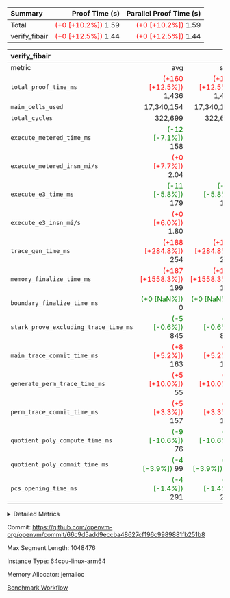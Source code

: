 | Summary | Proof Time (s) | Parallel Proof Time (s) |
|:---|---:|---:|
| Total | <span style='color: red'>(+0 [+10.2%])</span> 1.59 | <span style='color: red'>(+0 [+10.2%])</span> 1.59 |
| verify_fibair | <span style='color: red'>(+0 [+12.5%])</span> 1.44 | <span style='color: red'>(+0 [+12.5%])</span> 1.44 |


| verify_fibair |||||
|:---|---:|---:|---:|---:|
|metric|avg|sum|max|min|
| `total_proof_time_ms ` | <span style='color: red'>(+160 [+12.5%])</span> 1,436 | <span style='color: red'>(+160 [+12.5%])</span> 1,436 | <span style='color: red'>(+160 [+12.5%])</span> 1,436 | <span style='color: red'>(+160 [+12.5%])</span> 1,436 |
| `main_cells_used     ` |  17,340,154 |  17,340,154 |  17,340,154 |  17,340,154 |
| `total_cycles        ` |  322,699 |  322,699 |  322,699 |  322,699 |
| `execute_metered_time_ms` | <span style='color: green'>(-12 [-7.1%])</span> 158 | -          | -          | -          |
| `execute_metered_insn_mi/s` | <span style='color: red'>(+0 [+7.7%])</span> 2.04 | -          | -          | -          |
| `execute_e3_time_ms  ` | <span style='color: green'>(-11 [-5.8%])</span> 179 | <span style='color: green'>(-11 [-5.8%])</span> 179 | <span style='color: green'>(-11 [-5.8%])</span> 179 | <span style='color: green'>(-11 [-5.8%])</span> 179 |
| `execute_e3_insn_mi/s` | <span style='color: red'>(+0 [+6.0%])</span> 1.80 | -          | <span style='color: red'>(+0 [+6.0%])</span> 1.80 | <span style='color: red'>(+0 [+6.0%])</span> 1.80 |
| `trace_gen_time_ms   ` | <span style='color: red'>(+188 [+284.8%])</span> 254 | <span style='color: red'>(+188 [+284.8%])</span> 254 | <span style='color: red'>(+188 [+284.8%])</span> 254 | <span style='color: red'>(+188 [+284.8%])</span> 254 |
| `memory_finalize_time_ms` | <span style='color: red'>(+187 [+1558.3%])</span> 199 | <span style='color: red'>(+187 [+1558.3%])</span> 199 | <span style='color: red'>(+187 [+1558.3%])</span> 199 | <span style='color: red'>(+187 [+1558.3%])</span> 199 |
| `boundary_finalize_time_ms` | <span style='color: green'>(+0 [NaN%])</span> 0 | <span style='color: green'>(+0 [NaN%])</span> 0 | <span style='color: green'>(+0 [NaN%])</span> 0 | <span style='color: green'>(+0 [NaN%])</span> 0 |
| `stark_prove_excluding_trace_time_ms` | <span style='color: green'>(-5 [-0.6%])</span> 845 | <span style='color: green'>(-5 [-0.6%])</span> 845 | <span style='color: green'>(-5 [-0.6%])</span> 845 | <span style='color: green'>(-5 [-0.6%])</span> 845 |
| `main_trace_commit_time_ms` | <span style='color: red'>(+8 [+5.2%])</span> 163 | <span style='color: red'>(+8 [+5.2%])</span> 163 | <span style='color: red'>(+8 [+5.2%])</span> 163 | <span style='color: red'>(+8 [+5.2%])</span> 163 |
| `generate_perm_trace_time_ms` | <span style='color: red'>(+5 [+10.0%])</span> 55 | <span style='color: red'>(+5 [+10.0%])</span> 55 | <span style='color: red'>(+5 [+10.0%])</span> 55 | <span style='color: red'>(+5 [+10.0%])</span> 55 |
| `perm_trace_commit_time_ms` | <span style='color: red'>(+5 [+3.3%])</span> 157 | <span style='color: red'>(+5 [+3.3%])</span> 157 | <span style='color: red'>(+5 [+3.3%])</span> 157 | <span style='color: red'>(+5 [+3.3%])</span> 157 |
| `quotient_poly_compute_time_ms` | <span style='color: green'>(-9 [-10.6%])</span> 76 | <span style='color: green'>(-9 [-10.6%])</span> 76 | <span style='color: green'>(-9 [-10.6%])</span> 76 | <span style='color: green'>(-9 [-10.6%])</span> 76 |
| `quotient_poly_commit_time_ms` | <span style='color: green'>(-4 [-3.9%])</span> 99 | <span style='color: green'>(-4 [-3.9%])</span> 99 | <span style='color: green'>(-4 [-3.9%])</span> 99 | <span style='color: green'>(-4 [-3.9%])</span> 99 |
| `pcs_opening_time_ms ` | <span style='color: green'>(-4 [-1.4%])</span> 291 | <span style='color: green'>(-4 [-1.4%])</span> 291 | <span style='color: green'>(-4 [-1.4%])</span> 291 | <span style='color: green'>(-4 [-1.4%])</span> 291 |



<details>
<summary>Detailed Metrics</summary>

|  | verify_program_compile_ms | total_cells | stark_prove_excluding_trace_time_ms | quotient_poly_compute_time_ms | quotient_poly_commit_time_ms | perm_trace_commit_time_ms | pcs_opening_time_ms | main_trace_commit_time_ms |
| --- | --- | --- | --- | --- | --- | --- | --- |
|  | 7 | 65,536 | 37 | 1 | 6 | 0 | 21 | 8 | 

| air_name | rows | quotient_deg | main_cols | interactions | constraints | cells |
| --- | --- | --- | --- | --- | --- | --- |
| AccessAdapterAir<2> |  | 2 |  | 5 | 12 |  | 
| AccessAdapterAir<4> |  | 2 |  | 5 | 12 |  | 
| AccessAdapterAir<8> |  | 2 |  | 5 | 12 |  | 
| FibonacciAir | 32,768 | 1 | 2 |  | 5 | 65,536 | 
| FriReducedOpeningAir |  | 2 |  | 39 | 71 |  | 
| JalRangeCheckAir |  | 2 |  | 9 | 14 |  | 
| NativePoseidon2Air<BabyBearParameters>, 1> |  | 2 |  | 136 | 572 |  | 
| PhantomAir |  | 2 |  | 3 | 5 |  | 
| ProgramAir |  | 1 |  | 1 | 4 |  | 
| VariableRangeCheckerAir |  | 1 |  | 1 | 4 |  | 
| VmAirWrapper<AluNativeAdapterAir, FieldArithmeticCoreAir> |  | 2 |  | 15 | 27 |  | 
| VmAirWrapper<BranchNativeAdapterAir, BranchEqualCoreAir<1> |  | 2 |  | 11 | 25 |  | 
| VmAirWrapper<NativeAdapterAir<2, 0>, PublicValuesCoreAir> |  | 2 |  | 11 | 29 |  | 
| VmAirWrapper<NativeLoadStoreAdapterAir<1>, NativeLoadStoreCoreAir<1> |  | 2 |  | 15 | 20 |  | 
| VmAirWrapper<NativeLoadStoreAdapterAir<4>, NativeLoadStoreCoreAir<4> |  | 2 |  | 15 | 20 |  | 
| VmAirWrapper<NativeVectorizedAdapterAir<4>, FieldExtensionCoreAir> |  | 2 |  | 15 | 27 |  | 
| VmConnectorAir |  | 2 |  | 5 | 11 |  | 
| VolatileBoundaryAir |  | 2 |  | 7 | 19 |  | 

| group | trace_gen_time_ms | total_proof_time_ms | total_cycles | total_cells | stark_prove_excluding_trace_time_ms | quotient_poly_compute_time_ms | quotient_poly_commit_time_ms | perm_trace_commit_time_ms | pcs_opening_time_ms | memory_finalize_time_ms | main_trace_commit_time_ms | main_cells_used | insns | generate_perm_trace_time_ms | fri.log_blowup | execute_metered_time_ms | execute_metered_insn_mi/s | execute_e3_time_ms | execute_e3_insn_mi/s | boundary_finalize_time_ms |
| --- | --- | --- | --- | --- | --- | --- | --- | --- | --- | --- | --- | --- | --- | --- | --- | --- | --- | --- | --- | --- |
| verify_fibair | 254 | 1,436 | 322,699 | 62,474,410 | 845 | 76 | 99 | 157 | 291 | 199 | 163 | 17,340,154 | 322,700 | 55 | 1 | 158 | 2.04 | 179 | 1.80 | 0 | 

| group | air_name | rows | prep_cols | perm_cols | main_cols | cells |
| --- | --- | --- | --- | --- | --- | --- |
| verify_fibair | AccessAdapterAir<2> | 131,072 |  | 16 | 11 | 3,538,944 | 
| verify_fibair | AccessAdapterAir<4> | 65,536 |  | 16 | 13 | 1,900,544 | 
| verify_fibair | AccessAdapterAir<8> | 128 |  | 16 | 17 | 4,224 | 
| verify_fibair | FriReducedOpeningAir | 2,048 |  | 84 | 27 | 227,328 | 
| verify_fibair | JalRangeCheckAir | 32,768 |  | 28 | 12 | 1,310,720 | 
| verify_fibair | NativePoseidon2Air<BabyBearParameters>, 1> | 32,768 |  | 312 | 398 | 23,265,280 | 
| verify_fibair | PhantomAir | 16,384 |  | 12 | 6 | 294,912 | 
| verify_fibair | ProgramAir | 8,192 |  | 8 | 10 | 147,456 | 
| verify_fibair | VariableRangeCheckerAir | 262,144 | 2 | 8 | 1 | 2,359,296 | 
| verify_fibair | VmAirWrapper<AluNativeAdapterAir, FieldArithmeticCoreAir> | 262,144 |  | 36 | 29 | 17,039,360 | 
| verify_fibair | VmAirWrapper<BranchNativeAdapterAir, BranchEqualCoreAir<1> | 32,768 |  | 28 | 23 | 1,671,168 | 
| verify_fibair | VmAirWrapper<NativeLoadStoreAdapterAir<1>, NativeLoadStoreCoreAir<1> | 65,536 |  | 40 | 21 | 3,997,696 | 
| verify_fibair | VmAirWrapper<NativeLoadStoreAdapterAir<4>, NativeLoadStoreCoreAir<4> | 32,768 |  | 40 | 27 | 2,195,456 | 
| verify_fibair | VmAirWrapper<NativeVectorizedAdapterAir<4>, FieldExtensionCoreAir> | 32,768 |  | 36 | 38 | 2,424,832 | 
| verify_fibair | VmConnectorAir | 2 | 1 | 16 | 5 | 42 | 
| verify_fibair | VolatileBoundaryAir | 65,536 |  | 20 | 12 | 2,097,152 | 

| group | trace_height_constraint | weighted_sum | threshold |
| --- | --- | --- | --- |
| verify_fibair | 0 | 1,085,444 | 2,013,265,921 | 
| verify_fibair | 1 | 5,411,200 | 2,013,265,921 | 
| verify_fibair | 2 | 542,722 | 2,013,265,921 | 
| verify_fibair | 3 | 5,476,612 | 2,013,265,921 | 
| verify_fibair | 4 | 65,536 | 2,013,265,921 | 
| verify_fibair | 5 | 12,851,850 | 2,013,265,921 | 

| trace_height_constraint | threshold |
| --- | --- |
| 0 | 2,013,265,921 | 

</details>


Commit: https://github.com/openvm-org/openvm/commit/66c9d5add9eccba48627cf196c9989881fb251b8

Max Segment Length: 1048476

Instance Type: 64cpu-linux-arm64

Memory Allocator: jemalloc

[Benchmark Workflow](https://github.com/openvm-org/openvm/actions/runs/15859109932)
